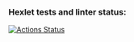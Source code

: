 ### Hexlet tests and linter status:
[![Actions Status](https://github.com/daniilvasutin/java-project-78/workflows/hexlet-check/badge.svg)](https://github.com/daniilvasutin/java-project-78/actions)